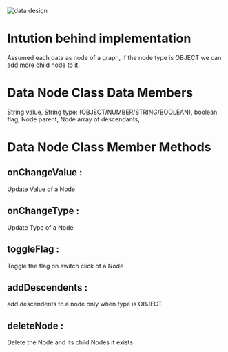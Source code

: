 ![data design](https://ibb.co/XF5Zm1c)

# Intution behind implementation

Assumed each data as node of a graph, if the node type is OBJECT we can add more child node to it.

# Data Node Class Data Members

String value,
String type: (OBJECT/NUMBER/STRING/BOOLEAN),
boolean flag,
Node parent,
Node array of descendants,

# Data Node Class Member Methods

## onChangeValue :
Update Value of a Node


## onChangeType :
Update Type of a Node

## toggleFlag :
Toggle the flag on switch click of a Node

## addDescendents :
add descendents to a node only when type is OBJECT

## deleteNode :
Delete the Node and its child Nodes if exists
